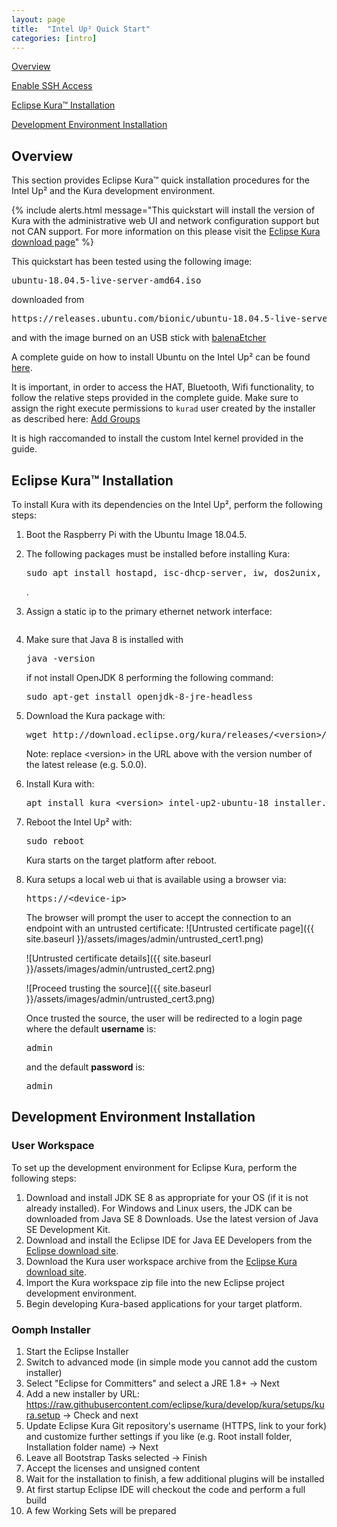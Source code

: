 ```yaml
---
layout: page
title:  "Intel Up² Quick Start"
categories: [intro]
---
```


[Overview](#overview)

[Enable SSH Access](#enable-ssh-access)

[Eclipse Kura&trade; Installation](#eclipse-kuratrade-installation)

[Development Environment Installation](#development-environment-installation)

## Overview

This section provides Eclipse Kura&trade; quick installation procedures for the
Intel Up² and the Kura development environment.

{% include alerts.html message="This quickstart will install the version of Kura with the administrative web UI and network  configuration support but not CAN support. For more information on this please visit the [Eclipse Kura download page](https://www.eclipse.org/kura/downloads.php)" %}

This quickstart has been tested using the following image:

<pre>ubuntu-18.04.5-live-server-amd64.iso</pre>

downloaded from

<pre>https://releases.ubuntu.com/bionic/ubuntu-18.04.5-live-server-amd64.iso</pre>

and with the image burned on an USB stick with [balenaEtcher](https://www.balena.io/etcher/)

A complete guide on how to install Ubuntu on the Intel Up² can be found [here](https://wiki.up-community.org/Ubuntu).

It is important, in order to access the HAT, Bluetooth, Wifi functionality, to follow the relative steps provided in the complete guide. Make sure to assign the right execute permissions to `kurad` user created by the installer as described here: [Add Groups](https://github.com/up-board/up-community/wiki/Ubuntu_18.04#add-groups)

It is high raccomanded to install the custom Intel kernel provided in the guide.

## Eclipse Kura&trade; Installation

To install Kura with its dependencies on the Intel Up², perform the
following steps:

1. Boot the Raspberry Pi with the Ubuntu Image 18.04.5.

2. The following packages  must be installed before installing Kura: 

   <pre>sudo apt install hostapd, isc-dhcp-server, iw, dos2unix, bind9, unzip, ethtool, telnet, bluez-hcidump,wireless-tools, chrony</pre>.

3. Assign a static ip to the primary ethernet network interface:
   
   <pre></pre>
   
5. Make sure that Java 8 is installed with

    <pre>java -version</pre>

    if not install OpenJDK 8 performing the following command:

    <pre>sudo apt-get install openjdk-8-jre-headless</pre>

6. Download the Kura package with:

    <pre>wget http://download.eclipse.org/kura/releases/&lt;version&gt;/kura_&lt;version&gt;_intel-up2-ubuntu-18_installer.deb</pre>

    Note: replace \<version\> in the URL above with the version number of the latest release (e.g. 5.0.0).

8. Install Kura with: 

    <pre>apt install kura_&lt;version&gt;_intel-up2-ubuntu-18_installer.deb</pre>

10. Reboot the Intel Up² with:

    <pre>sudo reboot</pre>

    Kura starts on the target platform after reboot.

11. Kura setups a local web ui that is available using a browser via:

      <pre>https://&lt;device-ip&gt;</pre>

      The browser will prompt the user to accept the connection to an endpoint with an untrusted certificate:
      ![Untrusted certificate page]({{ site.baseurl }}/assets/images/admin/untrusted_cert1.png)

      ![Untrusted certificate details]({{ site.baseurl }}/assets/images/admin/untrusted_cert2.png)

      ![Proceed trusting the source]({{ site.baseurl }}/assets/images/admin/untrusted_cert3.png)

      Once trusted the source, the user will be redirected to a login page where the default **username** is:

      <pre>admin</pre>

      and the default **password** is:

      <pre>admin</pre>

## Development Environment Installation

### User Workspace

To set up the development environment for Eclipse Kura, perform the
following steps:

1. Download and install JDK SE 8 as appropriate for your OS (if it is not already installed). For Windows and Linux users, the JDK can be
downloaded from Java SE 8 Downloads. Use the latest version of Java SE Development Kit.
2. Download and install the Eclipse IDE for Java EE Developers from the <a href="http://www.eclipse.org/downloads/" target="_blank">Eclipse download site</a>.
3.  Download the Kura user workspace archive from the <a href="https://www.eclipse.org/kura/downloads.php" target="_blank">Eclipse Kura download site</a>.
4.  Import the Kura workspace zip file into the new Eclipse project development environment.
5.  Begin developing Kura-based applications for your target platform.

### Oomph Installer

1. Start the Eclipse Installer
1. Switch to advanced mode (in simple mode you cannot add the custom installer)
1. Select "Eclipse for Committers" and select a JRE 1.8+ -> Next
1. Add a new installer by URL: https://raw.githubusercontent.com/eclipse/kura/develop/kura/setups/kura.setup -> Check and next
1. Update Eclipse Kura Git repository's username (HTTPS, link to your fork) and customize further settings if you like (e.g. Root install folder, Installation folder name) -> Next
1. Leave all Bootstrap Tasks selected -> Finish
1. Accept the licenses and unsigned content
1. Wait for the installation to finish, a few additional plugins will be installed
1. At first startup Eclipse IDE will checkout the code and perform a full build
1. A few Working Sets will be prepared